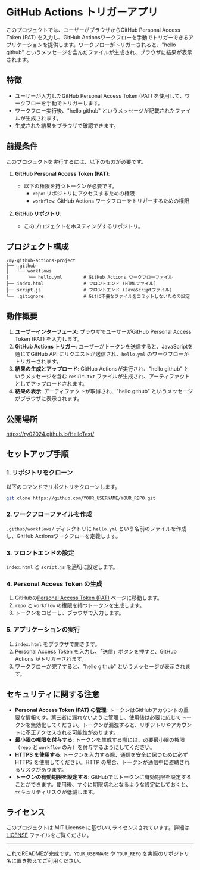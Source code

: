 # GitHub Actions トリガーアプリ

このプロジェクトでは、ユーザーがブラウザからGitHub Personal Access Token (PAT) を入力し、GitHub Actionsワークフローを手動でトリガーできるアプリケーションを提供します。ワークフローがトリガーされると、"hello github" というメッセージを含んだファイルが生成され、ブラウザに結果が表示されます。

## 特徴

- ユーザーが入力したGitHub Personal Access Token (PAT) を使用して、ワークフローを手動でトリガーします。
- ワークフロー実行後、"hello github" というメッセージが記載されたファイルが生成されます。
- 生成された結果をブラウザで確認できます。

## 前提条件

このプロジェクトを実行するには、以下のものが必要です。

1. **GitHub Personal Access Token (PAT)**:
   - 以下の権限を持つトークンが必要です。
     - `repo`: リポジトリにアクセスするための権限
     - `workflow`: GitHub Actions ワークフローをトリガーするための権限

2. **GitHub リポジトリ**: 
   - このプロジェクトをホスティングするリポジトリ。

## プロジェクト構成

```
/my-github-actions-project
├── .github
│   └── workflows
│       └── hello.yml        # GitHub Actions ワークフローファイル
├── index.html               # フロントエンド (HTMLファイル)
├── script.js                # フロントエンド (JavaScriptファイル)
└── .gitignore               # Gitに不要なファイルをコミットしないための設定
```

## 動作概要

1. **ユーザーインターフェース**: ブラウザでユーザーがGitHub Personal Access Token (PAT) を入力します。
2. **GitHub Actions トリガー**: ユーザーがトークンを送信すると、JavaScriptを通じてGitHub API にリクエストが送信され、`hello.yml` のワークフローがトリガーされます。
3. **結果の生成とアップロード**: GitHub Actionsが実行され、"hello github" というメッセージを含む `result.txt` ファイルが生成され、アーティファクトとしてアップロードされます。
4. **結果の表示**: アーティファクトが取得され、"hello github" というメッセージがブラウザに表示されます。

## 公開場所
https://ry02024.github.io/HelloTest/

## セットアップ手順

### 1. リポジトリをクローン

以下のコマンドでリポジトリをクローンします。

```bash
git clone https://github.com/YOUR_USERNAME/YOUR_REPO.git
```

### 2. ワークフローファイルを作成

`.github/workflows/` ディレクトリに `hello.yml` という名前のファイルを作成し、GitHub Actionsワークフローを定義します。

### 3. フロントエンドの設定

`index.html` と `script.js` を適切に設定します。

### 4. Personal Access Token の生成

1. GitHubの[Personal Access Token (PAT)](https://github.com/settings/tokens) ページに移動します。
2. `repo` と `workflow` の権限を持つトークンを生成します。
3. トークンをコピーし、ブラウザで入力します。

### 5. アプリケーションの実行

1. `index.html` をブラウザで開きます。
2. Personal Access Token を入力し、「送信」ボタンを押すと、GitHub Actions がトリガーされます。
3. ワークフローが完了すると、"hello github" というメッセージが表示されます。

## セキュリティに関する注意

- **Personal Access Token (PAT) の管理**: トークンはGitHubアカウントの重要な情報です。第三者に漏れないように管理し、使用後は必要に応じてトークンを無効化してください。トークンが漏洩すると、リポジトリやアカウントに不正アクセスされる可能性があります。
- **最小限の権限を付与する**: トークンを生成する際には、必要最小限の権限（`repo` と `workflow` のみ）を付与するようにしてください。
- **HTTPS を使用する**: トークンを入力する際、通信を安全に保つために必ず HTTPS を使用してください。HTTP の場合、トークンが通信中に盗聴されるリスクがあります。
- **トークンの有効期限を設定する**: GitHubではトークンに有効期限を設定することができます。使用後、すぐに期限切れとなるような設定にしておくと、セキュリティリスクが低減します。

## ライセンス

このプロジェクトは MIT License に基づいてライセンスされています。詳細は [LICENSE](LICENSE) ファイルをご覧ください。

---

これでREADMEが完成です。`YOUR_USERNAME` や `YOUR_REPO` を実際のリポジトリ名に置き換えてご利用ください。
